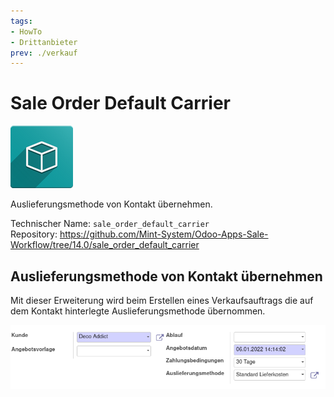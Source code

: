 ```yaml
---
tags:
- HowTo
- Drittanbieter
prev: ./verkauf
---
```

# Sale Order Default Carrier
![icon_oms_box](assets/icon_oms_box.png)

Auslieferungsmethode von Kontakt übernehmen.

Technischer Name: `sale_order_default_carrier`\
Repository: <https://github.com/Mint-System/Odoo-Apps-Sale-Workflow/tree/14.0/sale_order_default_carrier>

## Auslieferungsmethode von Kontakt übernehmen

Mit dieser Erweiterung wird beim Erstellen eines Verkaufsauftrags die auf dem Kontakt hinterlegte Auslieferungsmethode übernommen.

![](assets/Sale%20Order%20Default%20Carrier.png)